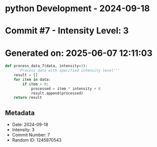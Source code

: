 ﻿# python Development - 2024-09-18
# Commit #7 - Intensity Level: 3
# Generated on: 2025-06-07 12:11:03
```python
def process_data_7(data, intensity=3):
    '''Process data with specified intensity level'''
    result = []
    for item in data:
        if item > 0:
            processed = item * intensity + 8
            result.append(processed)
    return result
```
## Metadata
- Date: 2024-09-18
- Intensity: 3
- Commit Number: 7
- Random ID: 1245970543
